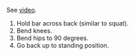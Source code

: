 
See [video](https://www.youtube.com/watch?v=VkNcc0BQrpA).

1. Hold bar across back (similar to squat).
2. Bend knees.
3. Bend hips to 90 degrees.
4. Go back up to standing position.
